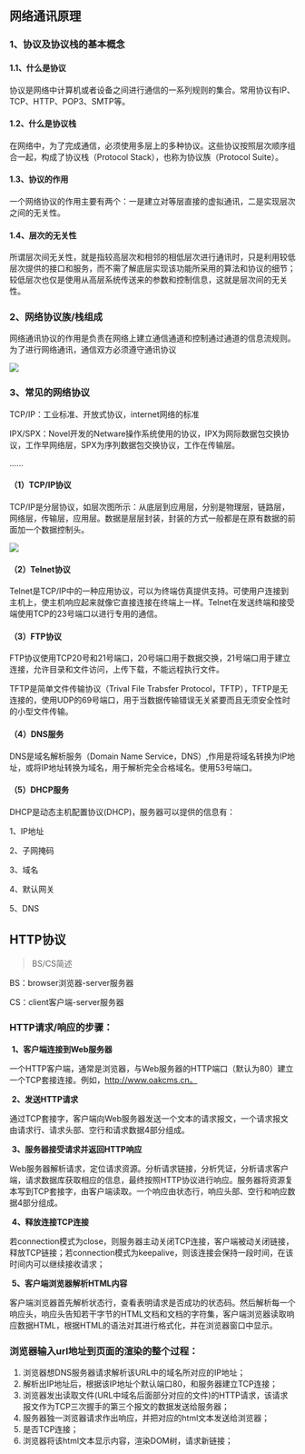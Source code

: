 ## 网络通讯原理

### 1、协议及协议栈的基本概念

#### 1.1、什么是协议

协议是网络中计算机或者设备之间进行通信的一系列规则的集合。常用协议有IP、TCP、HTTP、POP3、SMTP等。

#### 1.2、什么是协议栈

在网络中，为了完成通信，必须使用多层上的多种协议。这些协议按照层次顺序组合一起，构成了协议栈（Protocol Stack），也称为协议族（Protocol Suite）。

#### 1.3、协议的作用

一个网络协议的作用主要有两个：一是建立对等层直接的虚拟通讯，二是实现层次之间的无关性。

#### 1.4、层次的无关性

所谓层次间无关性，就是指较高层次和相邻的相低层次进行通讯时，只是利用较低层次提供的接口和服务，而不需了解底层实现该功能所采用的算法和协议的细节；较低层次也仅是使用从高层系统传送来的参数和控制信息，这就是层次间的无关性。

### 2、网络协议族/栈组成

网络通讯协议的作用是负责在网络上建立通信通道和控制通过通道的信息流规则。为了进行网络通讯，通信双方必须遵守通讯协议

![](D:\exces\文档存放区\Storage-of-record-documents\网络通讯原理\img\1597572319(1).jpg)



### 3、常见的网络协议

TCP/IP：工业标准、开放式协议，internet网络的标准

IPX/SPX：Novel开发的Netware操作系统使用的协议，IPX为网际数据包交换协议，工作早网络层，SPX为序列数据包交换协议，工作在传输层。

......

#### （1）TCP/IP协议

TCP/IP是分层协议，如层次图所示：从底层到应用层，分别是物理层，链路层，网络层，传输层，应用层。数据是层层封装，封装的方式一般都是在原有数据的前面加一个数据控制头。

![](D:\exces\文档存放区\Storage-of-record-documents\网络通讯原理\img\1597572956(1).jpg)

#### （2）Telnet协议

Telnet是TCP/IP中的一种应用协议，可以为终端仿真提供支持。可使用户连接到主机上，使主机响应起来就像它直接连接在终端上一样。Telnet在发送终端和接受端使用TCP的23号端口以进行专用的通信。

#### （3）FTP协议

FTP协议使用TCP20号和21号端口，20号端口用于数据交换，21号端口用于建立连接，允许目录和文件访问，上传下载，不能远程执行文件。

TFTP是简单文件传输协议（Trival File Trabsfer Protocol，TFTP），TFTP是无连接的，使用UDP的69号端口，用于当数据传输错误无关紧要而且无须安全性时的小型文件传输。

#### （4）DNS服务

DNS是域名解析服务（Domain Name Service，DNS）,作用是将域名转换为IP地址，或将IP地址转换为域名，用于解析完全合格域名。使用53号端口。

#### （5）DHCP服务

DHCP是动态主机配置协议(DHCP)，服务器可以提供的信息有：

1、IP地址

2、子网掩码

3、域名

4、默认网关

5、DNS



## HTTP协议

> BS/CS简述

BS：browser浏览器-server服务器

CS：client客户端-server服务器



### HTTP请求/响应的步骤：

​	**1、客户端连接到Web服务器**

一个HTTP客户端，通常是浏览器，与Web服务器的HTTP端口（默认为80）建立一个TCP套接连接。例如，http://www.oakcms.cn。

​	**2、发送HTTP请求**

通过TCP套接字，客户端向Web服务器发送一个文本的请求报文，一个请求报文由请求行、请求头部、空行和请求数据4部分组成。

​	**3、服务器接受请求并返回HTTP响应**

Web服务器解析请求，定位请求资源。分析请求链接，分析凭证，分析请求客户端，请求数据库获取相应的信息，最终按照HTTP协议进行响应。服务器将资源复本写到TCP套接字，由客户端读取。一个响应由状态行，响应头部、空行和响应数据4部分组成。

​	**4、释放连接TCP连接**

若connection模式为close，则服务器主动关闭TCP连接，客户端被动关闭链接，释放TCP链接；若connection模式为keepalive，则该连接会保持一段时间，在该时间内可以继续接收请求；

​	**5、客户端浏览器解析HTML内容**

客户端浏览器首先解析状态行，查看表明请求是否成功的状态码。然后解析每一个响应头，响应头告知若干字节的HTML文档和文档的字符集，客户端浏览器读取响应数据HTML，根据HTML的语法对其进行格式化，并在浏览器窗口中显示。



### 浏览器输入url地址到页面的渲染的整个过程：

1. 浏览器想DNS服务器请求解析该URL中的域名所对应的IP地址；
2. 解析出IP地址后，根据该IP地址个默认端口80，和服务器建立TCP连接；
3. 浏览器发出读取文件(URL中域名后面部分对应的文件)的HTTP请求，该请求报文作为TCP三次握手的第三个报文的数据发送给服务器；
4. 服务器独一浏览器请求作出响应，并把对应的html文本发送给浏览器；
5. 是否TCP连接；
6. 浏览器将该html文本显示内容，渲染DOM树，请求新链接；













